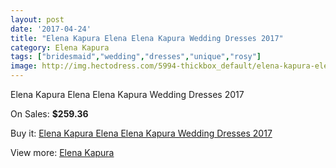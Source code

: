 ```yaml
---
layout: post
date: '2017-04-24'
title: "Elena Kapura Elena Elena Kapura Wedding Dresses 2017"
category: Elena Kapura
tags: ["bridesmaid","wedding","dresses","unique","rosy"]
image: http://img.hectodress.com/5994-thickbox_default/elena-kapura-elena-elena-kapura-wedding-dresses-2013.jpg
---
```

Elena Kapura Elena Elena Kapura Wedding Dresses 2017

On Sales: **$259.36**
<a href="https://www.hectodress.com/elena-kapura/2935-elena-kapura-elena-elena-kapura-wedding-dresses-2013.html"><amp-img layout="responsive" width="600" height="600" src="//img.hectodress.com/5994-thickbox_default/elena-kapura-elena-elena-kapura-wedding-dresses-2013.jpg" alt="Elena Kapura Elena Elena Kapura Wedding Dresses 2017 0" /></a>
<a href="https://www.hectodress.com/elena-kapura/2935-elena-kapura-elena-elena-kapura-wedding-dresses-2013.html"><amp-img layout="responsive" width="600" height="600" src="//img.hectodress.com/5995-thickbox_default/elena-kapura-elena-elena-kapura-wedding-dresses-2013.jpg" alt="Elena Kapura Elena Elena Kapura Wedding Dresses 2017 1" /></a>

Buy it: [Elena Kapura Elena Elena Kapura Wedding Dresses 2017](https://www.hectodress.com/elena-kapura/2935-elena-kapura-elena-elena-kapura-wedding-dresses-2013.html "Elena Kapura Elena Elena Kapura Wedding Dresses 2017")

View more: [Elena Kapura](https://www.hectodress.com/51-elena-kapura "Elena Kapura")